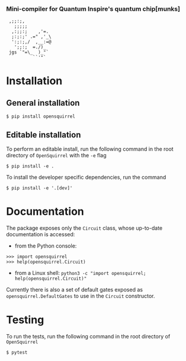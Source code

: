 ### Mini-compiler for Quantum Inspire's quantum chip[munks]

```
 ,;;:;,
   ;;;;;
  ,:;;:;    ,'=.
  ;:;:;' .=" ,'_\
  ':;:;,/  ,__:=@
   ';;:;  =./)_
 jgs `"=\_  )_"`
          ``'"`
```

# Installation

## General installation

```shell
$ pip install opensquirrel
```

## Editable installation

To perform an editable install, run the following command in the root directory of `OpenSquirrel` with the `-e` flag
```shell
$ pip install -e .
```

To install the developer specific dependencies, run the command
```shell
$ pip install -e '.[dev]'
```

# Documentation

The package exposes only the `Circuit` class, whose up-to-date documentation is accessed:

- from the Python console:
```pycon
>>> import opensquirrel
>>> help(opensquirrel.Circuit)
```

- from a Linux shell: `python3 -c "import opensquirrel; help(opensquirrel.Circuit)"`

Currently there is also a set of default gates exposed as `opensquirrel.DefaultGates` to use in the `Circuit` constructor.

# Testing

To run the tests, run the following command in the root directory of `OpenSquirrel`
```shell
$ pytest
```
